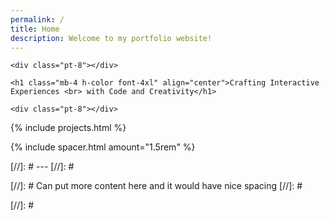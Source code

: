 ```yaml
---
permalink: /
title: Home
description: Welcome to my portfolio website!
---
```


<div class="content flex flex-column justify-items-center align-items-center">
    <object style="max-width: 75%;" data="/assets/images/CameronMeyer_Logo_Full.svg" type="image/svg+xml"></object>  
    
    <div class="pt-8"></div>

    <h1 class="mb-4 h-color font-4xl" align="center">Crafting Interactive Experiences <br> with Code and Creativity</h1>

    <div class="pt-8"></div>
</div>

{% include projects.html %}

{% include spacer.html amount="1.5rem" %}

[//]: # ---
[//]: # <div class="pt-6"></div>
[//]: # Can put more content here and it would have nice spacing
[//]: # <div class="pt-8 lg:pt-12"></div>

[//]: # <div class="pt-8"></div>
